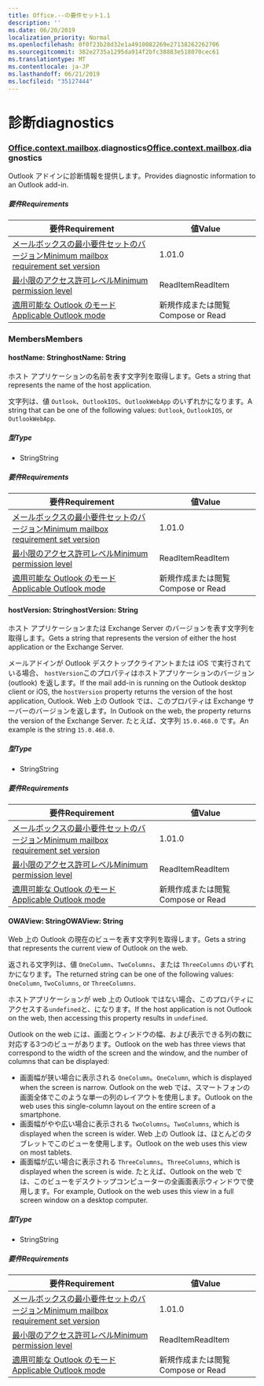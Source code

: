 ```yaml
---
title: Office.--の要件セット1.1
description: ''
ms.date: 06/20/2019
localization_priority: Normal
ms.openlocfilehash: 0f0f23b28d32e1a4910082269e27138262262706
ms.sourcegitcommit: 382e2735a1295da914f2bfc38883e518070cec61
ms.translationtype: MT
ms.contentlocale: ja-JP
ms.lasthandoff: 06/21/2019
ms.locfileid: "35127444"
---
```

# <a name="diagnostics"></a><span data-ttu-id="f0b7e-102">診断</span><span class="sxs-lookup"><span data-stu-id="f0b7e-102">diagnostics</span></span>

### <a name="officeofficemdcontextofficecontextmdmailboxofficecontextmailboxmddiagnostics"></a><span data-ttu-id="f0b7e-103">[Office](Office.md)[.context](Office.context.md)[.mailbox](Office.context.mailbox.md).diagnostics</span><span class="sxs-lookup"><span data-stu-id="f0b7e-103">[Office](Office.md)[.context](Office.context.md)[.mailbox](Office.context.mailbox.md).diagnostics</span></span>

<span data-ttu-id="f0b7e-104">Outlook アドインに診断情報を提供します。</span><span class="sxs-lookup"><span data-stu-id="f0b7e-104">Provides diagnostic information to an Outlook add-in.</span></span>

##### <a name="requirements"></a><span data-ttu-id="f0b7e-105">要件</span><span class="sxs-lookup"><span data-stu-id="f0b7e-105">Requirements</span></span>

|<span data-ttu-id="f0b7e-106">要件</span><span class="sxs-lookup"><span data-stu-id="f0b7e-106">Requirement</span></span>| <span data-ttu-id="f0b7e-107">値</span><span class="sxs-lookup"><span data-stu-id="f0b7e-107">Value</span></span>|
|---|---|
|[<span data-ttu-id="f0b7e-108">メールボックスの最小要件セットのバージョン</span><span class="sxs-lookup"><span data-stu-id="f0b7e-108">Minimum mailbox requirement set version</span></span>](/office/dev/add-ins/reference/requirement-sets/outlook-api-requirement-sets)| <span data-ttu-id="f0b7e-109">1.0</span><span class="sxs-lookup"><span data-stu-id="f0b7e-109">1.0</span></span>|
|[<span data-ttu-id="f0b7e-110">最小限のアクセス許可レベル</span><span class="sxs-lookup"><span data-stu-id="f0b7e-110">Minimum permission level</span></span>](/outlook/add-ins/understanding-outlook-add-in-permissions)| <span data-ttu-id="f0b7e-111">ReadItem</span><span class="sxs-lookup"><span data-stu-id="f0b7e-111">ReadItem</span></span>|
|[<span data-ttu-id="f0b7e-112">適用可能な Outlook のモード</span><span class="sxs-lookup"><span data-stu-id="f0b7e-112">Applicable Outlook mode</span></span>](/outlook/add-ins/#extension-points)| <span data-ttu-id="f0b7e-113">新規作成または閲覧</span><span class="sxs-lookup"><span data-stu-id="f0b7e-113">Compose or Read</span></span>|

### <a name="members"></a><span data-ttu-id="f0b7e-114">Members</span><span class="sxs-lookup"><span data-stu-id="f0b7e-114">Members</span></span>

#### <a name="hostname-string"></a><span data-ttu-id="f0b7e-115">hostName: String</span><span class="sxs-lookup"><span data-stu-id="f0b7e-115">hostName: String</span></span>

<span data-ttu-id="f0b7e-116">ホスト アプリケーションの名前を表す文字列を取得します。</span><span class="sxs-lookup"><span data-stu-id="f0b7e-116">Gets a string that represents the name of the host application.</span></span>

<span data-ttu-id="f0b7e-117">文字列は、値 `Outlook`、`OutlookIOS`、`OutlookWebApp` のいずれかになります。</span><span class="sxs-lookup"><span data-stu-id="f0b7e-117">A string that can be one of the following values: `Outlook`, `OutlookIOS`, or `OutlookWebApp`.</span></span>

##### <a name="type"></a><span data-ttu-id="f0b7e-118">型</span><span class="sxs-lookup"><span data-stu-id="f0b7e-118">Type</span></span>

*   <span data-ttu-id="f0b7e-119">String</span><span class="sxs-lookup"><span data-stu-id="f0b7e-119">String</span></span>

##### <a name="requirements"></a><span data-ttu-id="f0b7e-120">要件</span><span class="sxs-lookup"><span data-stu-id="f0b7e-120">Requirements</span></span>

|<span data-ttu-id="f0b7e-121">要件</span><span class="sxs-lookup"><span data-stu-id="f0b7e-121">Requirement</span></span>| <span data-ttu-id="f0b7e-122">値</span><span class="sxs-lookup"><span data-stu-id="f0b7e-122">Value</span></span>|
|---|---|
|[<span data-ttu-id="f0b7e-123">メールボックスの最小要件セットのバージョン</span><span class="sxs-lookup"><span data-stu-id="f0b7e-123">Minimum mailbox requirement set version</span></span>](/office/dev/add-ins/reference/requirement-sets/outlook-api-requirement-sets)| <span data-ttu-id="f0b7e-124">1.0</span><span class="sxs-lookup"><span data-stu-id="f0b7e-124">1.0</span></span>|
|[<span data-ttu-id="f0b7e-125">最小限のアクセス許可レベル</span><span class="sxs-lookup"><span data-stu-id="f0b7e-125">Minimum permission level</span></span>](/outlook/add-ins/understanding-outlook-add-in-permissions)| <span data-ttu-id="f0b7e-126">ReadItem</span><span class="sxs-lookup"><span data-stu-id="f0b7e-126">ReadItem</span></span>|
|[<span data-ttu-id="f0b7e-127">適用可能な Outlook のモード</span><span class="sxs-lookup"><span data-stu-id="f0b7e-127">Applicable Outlook mode</span></span>](/outlook/add-ins/#extension-points)| <span data-ttu-id="f0b7e-128">新規作成または閲覧</span><span class="sxs-lookup"><span data-stu-id="f0b7e-128">Compose or Read</span></span>|

#### <a name="hostversion-string"></a><span data-ttu-id="f0b7e-129">hostVersion: String</span><span class="sxs-lookup"><span data-stu-id="f0b7e-129">hostVersion: String</span></span>

<span data-ttu-id="f0b7e-130">ホスト アプリケーションまたは Exchange Server のバージョンを表す文字列を取得します。</span><span class="sxs-lookup"><span data-stu-id="f0b7e-130">Gets a string that represents the version of either the host application or the Exchange Server.</span></span>

<span data-ttu-id="f0b7e-131">メールアドインが Outlook デスクトップクライアントまたは iOS で実行されている場合、 `hostVersion`このプロパティはホストアプリケーションのバージョン (outlook) を返します。</span><span class="sxs-lookup"><span data-stu-id="f0b7e-131">If the mail add-in is running on the Outlook desktop client or iOS, the `hostVersion` property returns the version of the host application, Outlook.</span></span> <span data-ttu-id="f0b7e-132">Web 上の Outlook では、このプロパティは Exchange サーバーのバージョンを返します。</span><span class="sxs-lookup"><span data-stu-id="f0b7e-132">In Outlook on the web, the property returns the version of the Exchange Server.</span></span> <span data-ttu-id="f0b7e-133">たとえば、文字列 `15.0.468.0` です。</span><span class="sxs-lookup"><span data-stu-id="f0b7e-133">An example is the string `15.0.468.0`.</span></span>

##### <a name="type"></a><span data-ttu-id="f0b7e-134">型</span><span class="sxs-lookup"><span data-stu-id="f0b7e-134">Type</span></span>

*   <span data-ttu-id="f0b7e-135">String</span><span class="sxs-lookup"><span data-stu-id="f0b7e-135">String</span></span>

##### <a name="requirements"></a><span data-ttu-id="f0b7e-136">要件</span><span class="sxs-lookup"><span data-stu-id="f0b7e-136">Requirements</span></span>

|<span data-ttu-id="f0b7e-137">要件</span><span class="sxs-lookup"><span data-stu-id="f0b7e-137">Requirement</span></span>| <span data-ttu-id="f0b7e-138">値</span><span class="sxs-lookup"><span data-stu-id="f0b7e-138">Value</span></span>|
|---|---|
|[<span data-ttu-id="f0b7e-139">メールボックスの最小要件セットのバージョン</span><span class="sxs-lookup"><span data-stu-id="f0b7e-139">Minimum mailbox requirement set version</span></span>](/office/dev/add-ins/reference/requirement-sets/outlook-api-requirement-sets)| <span data-ttu-id="f0b7e-140">1.0</span><span class="sxs-lookup"><span data-stu-id="f0b7e-140">1.0</span></span>|
|[<span data-ttu-id="f0b7e-141">最小限のアクセス許可レベル</span><span class="sxs-lookup"><span data-stu-id="f0b7e-141">Minimum permission level</span></span>](/outlook/add-ins/understanding-outlook-add-in-permissions)| <span data-ttu-id="f0b7e-142">ReadItem</span><span class="sxs-lookup"><span data-stu-id="f0b7e-142">ReadItem</span></span>|
|[<span data-ttu-id="f0b7e-143">適用可能な Outlook のモード</span><span class="sxs-lookup"><span data-stu-id="f0b7e-143">Applicable Outlook mode</span></span>](/outlook/add-ins/#extension-points)| <span data-ttu-id="f0b7e-144">新規作成または閲覧</span><span class="sxs-lookup"><span data-stu-id="f0b7e-144">Compose or Read</span></span>|

#### <a name="owaview-string"></a><span data-ttu-id="f0b7e-145">OWAView: String</span><span class="sxs-lookup"><span data-stu-id="f0b7e-145">OWAView: String</span></span>

<span data-ttu-id="f0b7e-146">Web 上の Outlook の現在のビューを表す文字列を取得します。</span><span class="sxs-lookup"><span data-stu-id="f0b7e-146">Gets a string that represents the current view of Outlook on the web.</span></span>

<span data-ttu-id="f0b7e-147">返される文字列は、値 `OneColumn`、`TwoColumns`、または `ThreeColumns` のいずれかになります。</span><span class="sxs-lookup"><span data-stu-id="f0b7e-147">The returned string can be one of the following values: `OneColumn`, `TwoColumns`, or `ThreeColumns`.</span></span>

<span data-ttu-id="f0b7e-148">ホストアプリケーションが web 上の Outlook ではない場合、このプロパティにアクセスする`undefined`と、になります。</span><span class="sxs-lookup"><span data-stu-id="f0b7e-148">If the host application is not Outlook on the web, then accessing this property results in `undefined`.</span></span>

<span data-ttu-id="f0b7e-149">Outlook on the web には、画面とウィンドウの幅、および表示できる列の数に対応する3つのビューがあります。</span><span class="sxs-lookup"><span data-stu-id="f0b7e-149">Outlook on the web has three views that correspond to the width of the screen and the window, and the number of columns that can be displayed:</span></span>

*   <span data-ttu-id="f0b7e-150">画面幅が狭い場合に表示される `OneColumn`。</span><span class="sxs-lookup"><span data-stu-id="f0b7e-150">`OneColumn`, which is displayed when the screen is narrow.</span></span> <span data-ttu-id="f0b7e-151">Outlook on the web では、スマートフォンの画面全体でこのような単一の列のレイアウトを使用します。</span><span class="sxs-lookup"><span data-stu-id="f0b7e-151">Outlook on the web uses this single-column layout on the entire screen of a smartphone.</span></span>
*   <span data-ttu-id="f0b7e-152">画面幅がやや広い場合に表示される `TwoColumns`。</span><span class="sxs-lookup"><span data-stu-id="f0b7e-152">`TwoColumns`, which is displayed when the screen is wider.</span></span> <span data-ttu-id="f0b7e-153">Web 上の Outlook は、ほとんどのタブレットでこのビューを使用します。</span><span class="sxs-lookup"><span data-stu-id="f0b7e-153">Outlook on the web uses this view on most tablets.</span></span>
*   <span data-ttu-id="f0b7e-154">画面幅が広い場合に表示される `ThreeColumns`。</span><span class="sxs-lookup"><span data-stu-id="f0b7e-154">`ThreeColumns`, which is displayed when the screen is wide.</span></span> <span data-ttu-id="f0b7e-155">たとえば、Outlook on the web では、このビューをデスクトップコンピューターの全画面表示ウィンドウで使用します。</span><span class="sxs-lookup"><span data-stu-id="f0b7e-155">For example, Outlook on the web uses this view in a full screen window on a desktop computer.</span></span>

##### <a name="type"></a><span data-ttu-id="f0b7e-156">型</span><span class="sxs-lookup"><span data-stu-id="f0b7e-156">Type</span></span>

*   <span data-ttu-id="f0b7e-157">String</span><span class="sxs-lookup"><span data-stu-id="f0b7e-157">String</span></span>

##### <a name="requirements"></a><span data-ttu-id="f0b7e-158">要件</span><span class="sxs-lookup"><span data-stu-id="f0b7e-158">Requirements</span></span>

|<span data-ttu-id="f0b7e-159">要件</span><span class="sxs-lookup"><span data-stu-id="f0b7e-159">Requirement</span></span>| <span data-ttu-id="f0b7e-160">値</span><span class="sxs-lookup"><span data-stu-id="f0b7e-160">Value</span></span>|
|---|---|
|[<span data-ttu-id="f0b7e-161">メールボックスの最小要件セットのバージョン</span><span class="sxs-lookup"><span data-stu-id="f0b7e-161">Minimum mailbox requirement set version</span></span>](/office/dev/add-ins/reference/requirement-sets/outlook-api-requirement-sets)| <span data-ttu-id="f0b7e-162">1.0</span><span class="sxs-lookup"><span data-stu-id="f0b7e-162">1.0</span></span>|
|[<span data-ttu-id="f0b7e-163">最小限のアクセス許可レベル</span><span class="sxs-lookup"><span data-stu-id="f0b7e-163">Minimum permission level</span></span>](/outlook/add-ins/understanding-outlook-add-in-permissions)| <span data-ttu-id="f0b7e-164">ReadItem</span><span class="sxs-lookup"><span data-stu-id="f0b7e-164">ReadItem</span></span>|
|[<span data-ttu-id="f0b7e-165">適用可能な Outlook のモード</span><span class="sxs-lookup"><span data-stu-id="f0b7e-165">Applicable Outlook mode</span></span>](/outlook/add-ins/#extension-points)| <span data-ttu-id="f0b7e-166">新規作成または閲覧</span><span class="sxs-lookup"><span data-stu-id="f0b7e-166">Compose or Read</span></span>|
